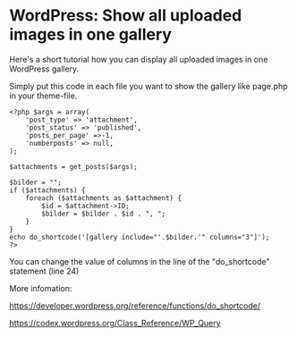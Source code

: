 # WordPress: Show all uploaded images in one gallery

Here's a short tutorial how you can display all uploaded images in one WordPress gallery.

Simply put this code in each file you want to show the gallery like page.php in your theme-file.

```
<?php $args = array(
    'post_type' => 'attachment',
    'post_status' => 'published',
    'posts_per_page' =>-1,
    'numberposts' => null,
);

$attachments = get_posts($args);

$bilder = "";
if ($attachments) {
    foreach ($attachments as $attachment) {
        $id = $attachment->ID;
        $bilder = $bilder . $id . ", ";
    }   
} 
echo do_shortcode('[gallery include="'.$bilder.'" columns="3"]');
?>
```									

You can change the value of columns in the line of the "do_shortcode" statement (line 24)

More infomation:

https://developer.wordpress.org/reference/functions/do_shortcode/

https://codex.wordpress.org/Class_Reference/WP_Query
